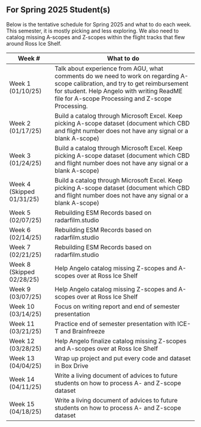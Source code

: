 ## For Spring 2025 Student(s)

Below is the tentative schedule for Spring 2025 and what to do each week. This semester, it is mostly picking and less exploring. We also need to catalog missing A-scopes and Z-scopes within the flight tracks that flew around Ross Ice Shelf. 

| Week #  | What to do                  |
|---------|-----------------------------|
| Week 1 (01/10/25)  | Talk about experience from AGU, what comments do we need to work on regarding A-scope calibration, and try to get reimbursement for student. Help Angelo with writing ReadME file for A-scope Processing and Z-scope Processing.|
| Week 2 (01/17/25)  | Build a catalog through Microsoft Excel. Keep picking A-scope dataset (document which CBD and flight number does not have any signal or a blank A-scope)|
| Week 3 (01/24/25)  | Build a catalog through Microsoft Excel. Keep picking A-scope dataset (document which CBD and flight number does not have any signal or a blank A-scope)|
| Week 4 (Skipped 01/31/25)  | Build a catalog through Microsoft Excel. Keep picking A-scope dataset (document which CBD and flight number does not have any signal or a blank A-scope)|
| Week 5 (02/07/25)  | Rebuilding ESM Records based on radarfilm.studio |
| Week 6 (02/14/25)  | Rebuilding ESM Records based on radarfilm.studio|
| Week 7 (02/21/25) | Rebuilding ESM Records based on radarfilm.studio|
| Week 8 (Skipped 02/28/25)  | Help Angelo catalog missing Z-scopes and A-scopes over at Ross Ice Shelf|
| Week 9 (03/07/25) | Help Angelo catalog missing Z-scopes and A-scopes over at Ross Ice Shelf|
| Week 10 (03/14/25) | Focus on writing report and end of semester presentation |
| Week 11 (03/21/25)| Practice end of semester presentation with ICE-T and Brainfreeze|
| Week 12 (03/28/25) | Help Angelo finalize catalog missing Z-scopes and A-scopes over at Ross Ice Shelf|
| Week 13 (04/04/25) | Wrap up project and put every code and dataset in Box Drive|
| Week 14 (04/11/25) | Write a living document of advices to future students on how to process A- and Z-scope dataset|
| Week 15 (04/18/25) | Write a living document of advices to future students on how to process A- and Z-scope dataset|

